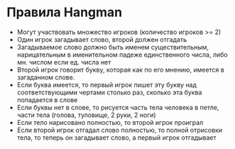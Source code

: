 # Правила Hangman

- Могут участвовать множество игроков (количество игроков >= 2)
- Один игрок загадывает слово, второй должен отгадать
- Загадываемое слово должно быть именем существительным, нарицательным
в именительном падеже единственного числа, либо мн. числом если ед. числа нет
- Второй игрок говорит букву, которая как по его мнению, имеется 
в загаданном слове. 
- Если буква имеется, то первый игрок пишет эту букву
над соответствующими чертами столько раз, сколько эта буква попадается в слове
- Если буквы нет в слове, то рисуется часть тела человека в петле,
части тела (голова, туловище, 2 руки, 2 ноги)
- Если тело нарисовано полностью, то второй игрок проиграл
- Если второй игрок отгадал слово полностью, то полной отрисовки тела,
то теперь он загадывает слово, а первый игрок отгадывает